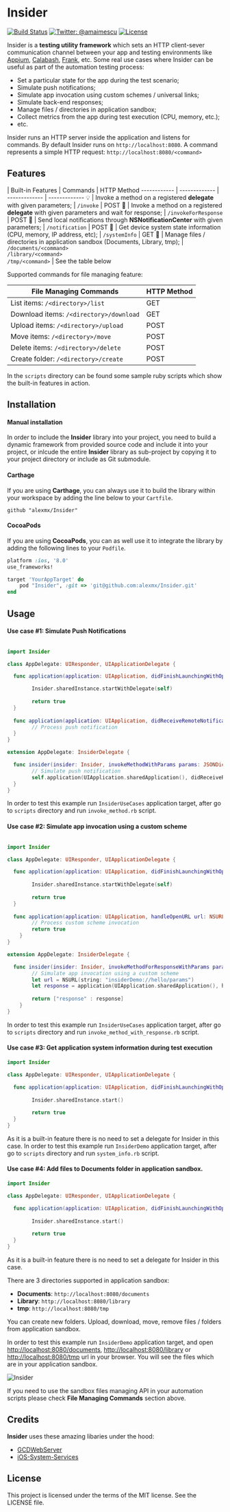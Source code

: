 # Insider

[![Build Status](https://travis-ci.org/alexmx/Insider.svg?branch=master)](https://travis-ci.org/alexmx/Insider)
[![Twitter: @amaimescu](https://img.shields.io/badge/contact-%40amaimescu-blue.svg)](https://twitter.com/amaimescu)
[![License](https://img.shields.io/badge/license-MIT-green.svg?style=flat)](https://github.com/alexmx/ios-ui-automation-overview/blob/master/LICENSE)

Insider is a **testing utility framework** which sets an HTTP client-sever communication channel between your app and testing environments like [Appium](http://appium.io/), [Calabash](http://calaba.sh/), [Frank](http://www.testingwithfrank.com/), etc. Some real use cases where Insider can be useful as part of the automation testing process:

* Set a particular state for the app during the test scenario;
* Simulate push notifications;
* Simulate app invocation using custom schemes / universal links;
* Simulate back-end responses;
* Manage files / directories in application sandbox;
* Collect metrics from the app during test execution (CPU, memory, etc.);
* etc.

Insider runs an HTTP server inside the application and listens for commands. By default Insider runs on `http://localhost:8080`. A command represents a simple HTTP request: `http://localhost:8080/<command>`

## Features

  | Built-in Features | Commands | HTTP Method
------------ | ------------- | ------------- | -------------
💡 | Invoke a method on a registered **delegate** with given parameters; | `/invoke` | POST
📎 | Invoke a method on a registered **delegate** with given parameters and wait for response; | `/invokeForResponse` | POST
📢 | Send local notifications through **NSNotificationCenter** with given parameters; | `/notification` | POST
📱 | Get device system state information (CPU, memory, IP address, etc); | `/systemInfo` | GET
:floppy_disk: |  Manage files / directories in application sandbox (Documents, Library, tmp); | `/documents/<command>`<br /> `/library/<command>`<br /> `/tmp/<command>` | See the table below

Supported commands for file managing feature:

 File Managing Commands | HTTP Method 
------------ | ------------- 
List items: `/<directory>/list` | GET
Download items: `/<directory>/download`  | GET
Upload items: `/<directory>/upload`  | POST
Move items: `/<directory>/move`  | POST
Delete items: `/<directory>/delete`  | POST
Create folder: `/<directory>/create`  | POST

In the `scripts` directory can be found some sample ruby scripts which show the built-in features in action.

## Installation

#### Manual installation

In order to include the **Insider** library into your project, you need to build a dynamic framework from provided source code and include it into your project, or inlcude the entire **Insider** library as sub-project by copying it to your project directory or include as Git submodule.

#### Carthage

If you are using **Carthage**, you can always use it to build the library within your workspace by adding the line below to your `Cartfile`.

```
github "alexmx/Insider"
```

#### CocoaPods

If you are using **CocoaPods**, you can as well use it to integrate the library by adding the following lines to your `Podfile`.

```ruby
platform :ios, '8.0'
use_frameworks!

target 'YourAppTarget' do
    pod "Insider", :git => 'git@github.com:alexmx/Insider.git'
end

```

## Usage

#### Use case #1: Simulate Push Notifications

```swift

import Insider

class AppDelegate: UIResponder, UIApplicationDelegate {

  func application(application: UIApplication, didFinishLaunchingWithOptions launchOptions: [NSObject: AnyObject]?) -> Bool {

        Insider.sharedInstance.startWithDelegate(self)
        
        return true
  }
  
  func application(application: UIApplication, didReceiveRemoteNotification userInfo: [NSObject : AnyObject]) {
        // Process push notification
  }
}

extension AppDelegate: InsiderDelegate {

  func insider(insider: Insider, invokeMethodWithParams params: JSONDictionary?) {
        // Simulate push notification
        self.application(UIApplication.sharedApplication(), didReceiveRemoteNotification: params!);
  }
}

```
In order to test this example run `InsiderUseCases` application target, after go to `scripts` directory and run `invoke_method.rb` script.

#### Use case #2: Simulate app invocation using a custom scheme

```swift

import Insider

class AppDelegate: UIResponder, UIApplicationDelegate {

  func application(application: UIApplication, didFinishLaunchingWithOptions launchOptions: [NSObject: AnyObject]?) -> Bool {
        
        Insider.sharedInstance.startWithDelegate(self)
        
        return true
  }
  
  func application(application: UIApplication, handleOpenURL url: NSURL) -> Bool {
        // Process custom scheme invocation
        return true
    }
}

extension AppDelegate: InsiderDelegate {

  func insider(insider: Insider, invokeMethodForResponseWithParams params: JSONDictionary?) -> JSONDictionary? {
        // Simulate app invocation using a custom scheme
        let url = NSURL(string: "insiderDemo://hello/params")
        let response = application(UIApplication.sharedApplication(), handleOpenURL: url!)
        
        return ["response" : response]
    }
}

```
In order to test this example run `InsiderUseCases` application target, after go to `scripts` directory and run `invoke_method_with_response.rb` script.

#### Use case #3: Get application system information during test execution

```swift
import Insider

class AppDelegate: UIResponder, UIApplicationDelegate {

  func application(application: UIApplication, didFinishLaunchingWithOptions launchOptions: [NSObject: AnyObject]?) -> Bool {
        
        Insider.sharedInstance.start()
        
        return true
  }
}
```
As it is a built-in feature there is no need to set a delegate for Insider in this case. In order to test this example run `InsiderDemo` application target, after go to `scripts` directory and run `system_info.rb` script.

#### Use case #4: Add files to Documents folder in application sandbox.

```swift
import Insider

class AppDelegate: UIResponder, UIApplicationDelegate {

  func application(application: UIApplication, didFinishLaunchingWithOptions launchOptions: [NSObject: AnyObject]?) -> Bool {
        
        Insider.sharedInstance.start()
        
        return true
  }
}
```
As it is a built-in feature there is no need to set a delegate for Insider in this case. 

There are 3 directories supported in application sandbox:
* **Documents**: `http://localhost:8080/documents`
* **Library**: `http://localhost:8080/library`
* **tmp**: `http://localhost:8080/tmp`

You can create new folders. Upload, download, move, remove files / folders from application sandbox. 

In order to test this example run `InsiderDemo` application target, and open [http://localhost:8080/documents](http://localhost:8080/documents), [http://localhost:8080/library](http://localhost:8080/library) or [http://localhost:8080/tmp](http://localhost:8080/tmp) url in your browser. You will see the files which are in your application sandbox.

![Insider](/assets/sandbox.png)

If you need to use the sandbox files managing API in your automation scripts please check **File Managing Commands** section above.

## Credits
**Insider** uses these amazing libaries under the hood:
* [GCDWebServer](https://github.com/swisspol/GCDWebServer)
* [iOS-System-Services](https://github.com/Shmoopi/iOS-System-Services)

## License
This project is licensed under the terms of the MIT license. See the LICENSE file.
